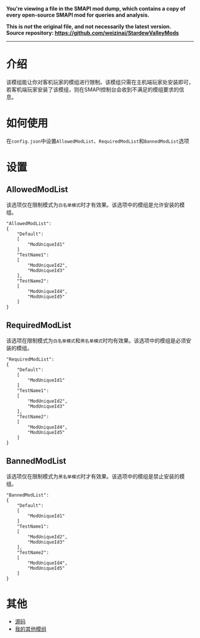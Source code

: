 **You're viewing a file in the SMAPI mod dump, which contains a copy of every open-source SMAPI mod
for queries and analysis.**

**This is _not_ the original file, and not necessarily the latest version.**  
**Source repository: https://github.com/weizinai/StardewValleyMods**

----

# 介绍

该模组能让你对客机玩家的模组进行限制。该模组只需在主机端玩家处安装即可，若客机端玩家安装了该模组，则在SMAPI控制台会收到不满足的模组要求的信息。

# 如何使用

在`config.json`中设置`AllowedModList`、`RequiredModList`和`BannedModList`选项

# 设置

## AllowedModList

该选项仅在限制模式为`白名单模式`时才有效果。该选项中的模组是允许安装的模组。

``` json5
"AllowedModList": 
{
    "Default":
    [
        "ModUniqueId1"
    ]
    "TestName1": 
    [
        "ModUniqueId2",
        "ModUniqueId3"
    ],
    "TestName2": 
    [
        "ModUniqueId4",
        "ModUniqueId5"
    ]
}
```

## RequiredModList

该选项在限制模式为`白名单模式`和`黑名单模式`时均有效果。该选项中的模组是必须安装的模组。

``` json5
"RequiredModList": 
{
    "Default":
    [
        "ModUniqueId1"
    ]
    "TestName1": 
    [
        "ModUniqueId2",
        "ModUniqueId3"
    ],
    "TestName2": 
    [
        "ModUniqueId4",
        "ModUniqueId5"
    ]
}
```

## BannedModList

该选项仅在限制模式为`黑名单模式`时才有效果。该选项中的模组是禁止安装的模组。

``` json5
"BannedModList": 
{
    "Default":
    [
        "ModUniqueId1"
    ]
    "TestName1": 
    [
        "ModUniqueId2",
        "ModUniqueId3"
    ],
    "TestName2": 
    [
        "ModUniqueId4",
        "ModUniqueId5"
    ]
}
```

# 其他

- [源码](https://github.com/weizinai/StardewValleyMods)
- [我的其他模组](https://next.nexusmods.com/profile/weizinai/mods?gameId=1303)